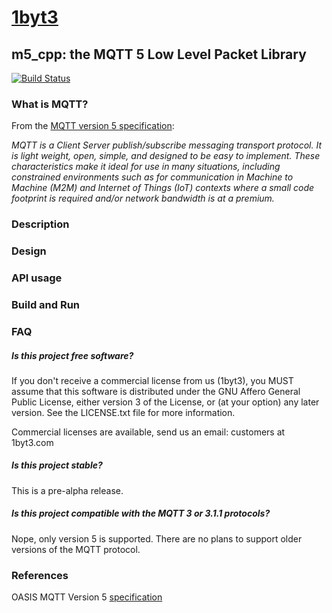 # [1byt3](http://1byt3.com)

## m5_cpp: the MQTT 5 Low Level Packet Library

[![Build Status](https://travis-ci.org/1byt3/m5_cpp.svg?branch=dev)](https://travis-ci.org/1byt3/m5_cpp)

### What is MQTT?

From the [MQTT version 5 specification](http://docs.oasis-open.org/mqtt/mqtt/v5.0/):

*MQTT is a Client Server publish/subscribe messaging transport protocol.
It is light weight, open, simple, and designed to be easy to implement.
These characteristics make it ideal for use in many situations, including
constrained environments such as for communication in Machine to Machine
(M2M) and Internet of Things (IoT) contexts where a small code footprint
is required and/or network bandwidth is at a premium.*

### Description

### Design

### API usage

### Build and Run

### FAQ

##### Is this project free software?

If you don't receive a commercial license from us (1byt3), you MUST assume that
this software is distributed under the GNU Affero General Public License,
either version 3 of the License, or (at your option) any later version.
See the LICENSE.txt file for more information.

Commercial licenses are available, send us an email: customers at 1byt3.com

##### Is this project stable?

This is a pre-alpha release.

##### Is this project compatible with the MQTT 3 or 3.1.1 protocols?

Nope, only version 5 is supported. There are no plans to support older versions
of the MQTT protocol.

### References

OASIS MQTT Version 5 [specification](http://docs.oasis-open.org/mqtt/mqtt/v5.0/)
